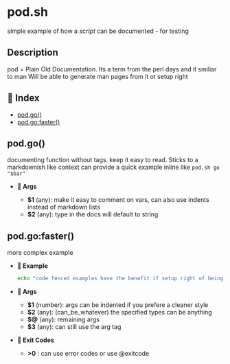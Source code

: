 # pod.sh

simple example of how a _script_ can be documented - for testing

## Description

pod = Plain Old Documentation. Its a term from the perl days and it smiliar to man
Will be able to generate man pages from it ot setup right

## 📇 Index

* [pod.go()](#podgo)
* [pod.go:faster()](#podgofaster)

## pod.go()

documenting function without tags. keep it easy to read. Sticks to a markdownish like context
can provide a quick example inline like `pod.sh go "$bar"`

* __🔌 Args__

  * __$1__ (any): make it easy to comment on vars, can also use indents instead of markdown lists
  * __$2__ (any): type in the docs will default to string

## pod.go:faster()

more complex example

* __🔧 Example__

  ~~~bash
  echo "code fenced examples have the benefit if setup right of being formated in editor such as vscode"
  ~~~

* __🔌 Args__

  * __$1__ (number): args can be indented if you prefere a cleaner style
  * __$2__ (any): (can_be_whatever) the specified types can be anything
  * __$@__ (any): remaining args
  * __$3__ (any): can still use the arg tag

* __🔢 Exit Codes__

  * __>0__ : can use error codes or use @exitcode
